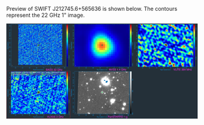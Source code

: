 Preview of SWIFT J212745.6+565636 is shown below. The contours represent the 22 GHz 1" image. 

![SWIFTJ212745.6+565636.png](SWIFTJ212745.6+565636.png "SWIFTJ212745.6+565636")

